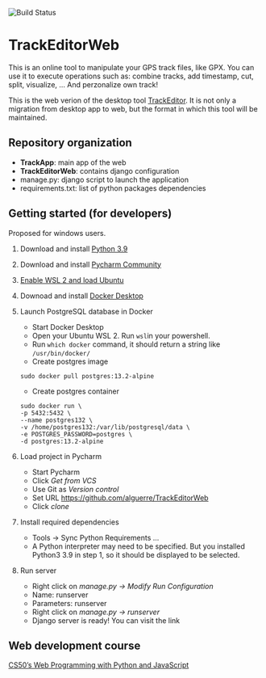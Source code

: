 ![Build Status](https://github.com/alguerre/TrackEditorWeb/actions/workflows/python-app.yml/badge.svg)

# TrackEditorWeb
This is an online tool to manipulate your GPS track files, like GPX. 
You can use it to execute operations such as: combine tracks, add timestamp, cut, split, visualize, ... 
And perzonalize own track!

This is the web verion of the desktop tool [TrackEditor](https://github.com/alguerre/TrackEditor/actions). 
It is not only a migration from desktop app to web, but the format in which this tool will be maintained. 


## Repository organization
- **TrackApp**: main app of the web
- **TrackEditorWeb**: contains django configuration
- manage.py: django script to launch the application
- requirements.txt: list of python packages dependencies 

## Getting started (for developers)
Proposed for windows users.

1. Download and install [Python 3.9](https://www.python.org/downloads/release/python-396/)
2. Download and install [Pycharm Community](https://www.jetbrains.com/es-es/pycharm/download/#section=windows)
3. [Enable WSL 2 and load Ubuntu](https://docs.microsoft.com/es-es/windows/wsl/install-win10)
4. Downoad and install [Docker Desktop](https://www.docker.com/products/docker-desktop)
5. Launch PostgreSQL database in Docker
   - Start Docker Desktop
   - Open your Ubuntu WSL 2. Run ```wsl```in your powershell.
   - Run ```which docker``` command, it should return a string like ```/usr/bin/docker/```
   - Create postgres image
   ```
   sudo docker pull postgres:13.2-alpine
   ```
   - Create postgres container
   ```
   sudo docker run \
   -p 5432:5432 \
   --name postgres132 \
   -v /home/postgres132:/var/lib/postgresql/data \
   -e POSTGRES_PASSWORD=postgres \
   -d postgres:13.2-alpine
   ```
   
6. Load project in Pycharm
    - Start Pycharm
    - Click _Get from VCS_
    - Use Git as _Version control_
    - Set URL https://github.com/alguerre/TrackEditorWeb
    - Click _clone_

7. Install required dependencies
    - Tools -> Sync Python Requirements ...
    - A Python interpreter may need to be specified. But you installed Python3 3.9 in step 1, so it should be displayed to be selected.

8. Run server
    - Right click on _manage.py -> Modify Run Configuration_
    - Name: runserver
    - Parameters: runserver
    - Right click on _manage.py -> runserver_
    - Django server is ready! You can visit the link 
    
## Web development course
[CS50’s Web Programming with Python and JavaScript](https://cs50.harvard.edu/web/2020/)
    
